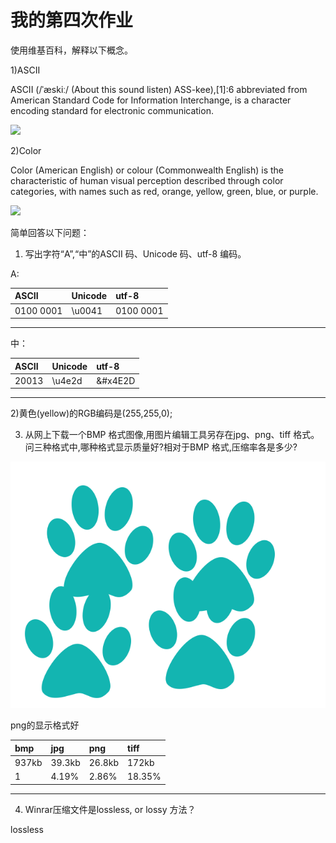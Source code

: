 # 我的第四次作业

使用维基百科，解释以下概念。

1)ASCII

ASCII (/ˈæskiː/ (About this sound listen) ASS-kee),[1]:6 abbreviated from American Standard Code for Information Interchange, is a character encoding standard for electronic communication. 

![](https://upload.wikimedia.org/wikipedia/commons/c/cf/USASCII_code_chart.png)

2)Color

Color (American English) or colour (Commonwealth English) is the characteristic of human visual perception described through color categories, with names such as red, orange, yellow, green, blue, or purple. 

![](https://upload.wikimedia.org/wikipedia/commons/e/e9/16777216colors.png)

简单回答以下问题：

1) 写出字符“A”,“中”的ASCII 码、Unicode 码、utf-8 编码。

A:

| ASCII     | Unicode | utf-8     | 
|:----------|:--------|:----------|
| 0100 0001 | \u0041  | 0100 0001 |

-------------------------------------

中：

| ASCII | Unicode | utf-8   | 
|:------|:--------|:--------|
| 20013 | \u4e2d  | &#x4E2D |

--------------------------------

2)黄色(yellow)的RGB编码是(255,255,0);

3) 从网上下载一个BMP 格式图像,用图片编辑工具另存在jpg、png、tiff 格式。问三种格式中,哪种格式显示质量好?相对于BMP 格式,压缩率各是多少?

![](images/671045_1435022682634_00.bmp)

png的显示格式好

| bmp   | jpg    | png    | tiff   |
|:------|:-------|:-------|:-------|
| 937kb | 39.3kb | 26.8kb | 172kb  |
| 1     | 4.19%  | 2.86%  | 18.35% |

--------------------------------

4) Winrar压缩文件是lossless, or lossy 方法？

lossless